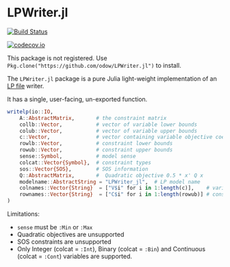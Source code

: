 # LPWriter.jl

[![Build Status](https://travis-ci.org/odow/LPWriter.jl.svg?branch=master)](https://travis-ci.org/odow/LPWriter.jl)

[![codecov.io](http://codecov.io/github/odow/LPWriter.jl/coverage.svg?branch=master)](http://codecov.io/github/odow/LPWriter.jl?branch=master)

This package is not registered. Use `Pkg.clone("https://github.com/odow/LPWriter.jl")` to install.

The `LPWriter.jl` package is a pure Julia light-weight implementation of an [LP
file](http://lpsolve.sourceforge.net/5.0/CPLEX-format.htm) writer.

It has a single, user-facing, un-exported function.

```julia
writelp(io::IO,
    A::AbstractMatrix,       # the constraint matrix
    collb::Vector,           # vector of variable lower bounds
    colub::Vector,           # vector of variable upper bounds
    c::Vector,               # vector containing variable objective coefficients
    rowlb::Vector,           # constraint lower bounds
    rowub::Vector,           # constraint upper bounds
    sense::Symbol,           # model sense
    colcat::Vector{Symbol},  # constraint types
    sos::Vector{SOS},        # SOS information
    Q::AbstractMatrix,       #  Quadratic objective 0.5 * x' Q x
    modelname::AbstractString = "LPWriter_jl",  # LP model name
    colnames::Vector{String}  = ["V$i" for i in 1:length(c)],    # variable names
    rownames::Vector{String}  = ["C$i" for i in 1:length(rowub)] # constraint names
)
```

Limitations:
 - `sense` must be `:Min` or `:Max`
 - Quadratic objectives are unsupported
 - SOS constraints are unsupported
 - Only Integer (colcat = `:Int`), Binary (colcat = `:Bin`) and Continuous (colcat = `:Cont`)
    variables are supported.
